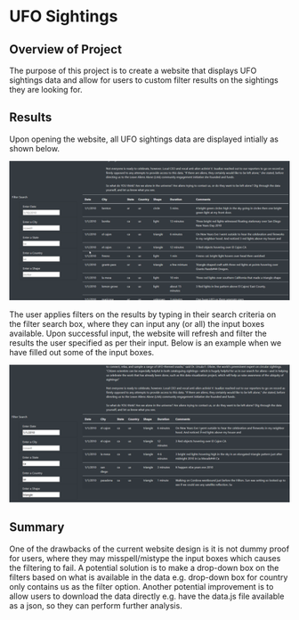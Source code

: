 # UFO Sightings

## Overview of Project

The purpose of this project is to create a website that displays UFO sightings data and allow for users to custom filter results on the sightings they are looking for.

## Results

Upon opening the website, all UFO sightings data are displayed intially as shown below. 

<img src="static/images/unfiltered.png">  

The user applies filters on the results by typing in their search criteria on the filter search box, where they can input any (or all) the input boxes available. Upon successful input, the website will refresh and filter the results the user specified as per their input. Below is an example when we have filled out some of the input boxes.

<img src="static/images/filtered.png">  

## Summary

One of the drawbacks of the current website design is it is not dummy proof for users, where they may misspell/mistype the input boxes which causes the filtering to fail. A potential solution is to make a drop-down box on the filters based on what is available in the data e.g. drop-down box for country only contains us as the filter option. Another potential improvement is to allow users to download the data directly e.g. have the data.js file available as a json, so they can perform further analysis.
